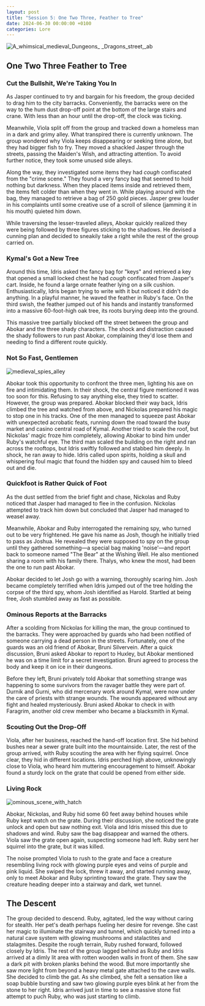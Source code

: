 ```yaml
---
layout: post
title: "Session 5: One Two Three, Feather to Tree"
date: 2024-06-30 00:00:00 +0100
categories: Lore
---
```


![A_whimsical_medieval_Dungeons_ _Dragons_street,_ab](https://github.com/JanStaelens/JanStaelens.github.io/assets/40687012/4af8c02d-48b6-439e-9618-b2f5a7de895e)


## One Two Three Feather to Tree

### Cut the Bullshit, We're Taking You In

As Jasper continued to try and bargain for his freedom, the group decided to drag him to the city barracks. Conveniently, the barracks were on the way to the hum dust drop-off point at the bottom of the large stairs and crane. With less than an hour until the drop-off, the clock was ticking.

Meanwhile, Viola split off from the group and tracked down a homeless man in a dark and grimy alley. What transpired there is currently unknown. The group wondered why Viola keeps disappearing or seeking time alone, but they had bigger fish to fry. They moved a shackled Jasper through the streets, passing the Maiden's Wish, and attracting attention. To avoid further notice, they took some unused side alleys.

Along the way, they investigated some items they had *cough* confiscated from the "crime scene." They found a very fancy bag that seemed to hold nothing but darkness. When they placed items inside and retrieved them, the items felt colder than when they went in. While playing around with the bag, they managed to retrieve a bag of 250 gold pieces. Jasper grew louder in his complaints until some creative use of a scroll of silence (jamming it in his mouth) quieted him down.

While traversing the lesser-traveled alleys, Abokar quickly realized they were being followed by three figures sticking to the shadows. He devised a cunning plan and decided to sneakily take a right while the rest of the group carried on.

### Kymal's Got a New Tree

Around this time, Idris asked the fancy bag for "keys" and retrieved a key that opened a small locked chest he had *cough* confiscated from Jasper's cart. Inside, he found a large ornate feather lying on a silk cushion. Enthusiastically, Idris began trying to write with it but noticed it didn't do anything. In a playful manner, he waved the feather in Ruby's face. On the third swish, the feather jumped out of his hands and instantly transformed into a massive 60-foot-high oak tree, its roots burying deep into the ground.

This massive tree partially blocked off the street between the group and Abokar and the three shady characters. The shock and distraction caused the shady followers to run past Abokar, complaining they'd lose them and needing to find a different route quickly.

### Not So Fast, Gentlemen

![medieval_spies_alley](https://github.com/JanStaelens/JanStaelens.github.io/assets/40687012/62a0df48-e918-494c-aea7-236f2cbccf8e)

Abokar took this opportunity to confront the three men, lighting his axe on fire and intimidating them. In their shock, the central figure mentioned it was too soon for this. Refusing to say anything else, they tried to scatter. However, the group was prepared. Abokar blocked their way back, Idris climbed the tree and watched from above, and Nickolas prepared his magic to stop one in his tracks. One of the men managed to squeeze past Abokar with unexpected acrobatic feats, running down the road toward the busy market and casino central road of Kymal. Another tried to scale the roof, but Nickolas' magic froze him completely, allowing Abokar to bind him under Ruby's watchful eye. The third man scaled the building on the right and ran across the rooftops, but Idris swiftly followed and stabbed him deeply. In shock, he ran away to hide. Idris called upon spirits, holding a skull and whispering foul magic that found the hidden spy and caused him to bleed out and die.

### Quickfoot is Rather Quick of Foot

As the dust settled from the brief fight and chase, Nickolas and Ruby noticed that Jasper had managed to flee in the confusion. Nickolas attempted to track him down but concluded that Jasper had managed to weasel away.

Meanwhile, Abokar and Ruby interrogated the remaining spy, who turned out to be very frightened. He gave his name as Josh, though he initially tried to pass as Joshua. He revealed they were supposed to spy on the group until they gathered something—a special bag making 'noise'—and report back to someone named "The Bear" at the Wishing Well. He also mentioned sharing a room with his family there. Thalys, who knew the most, had been the one to run past Abokar.

Abokar decided to let Josh go with a warning, thoroughly scaring him. Josh became completely terrified when Idris jumped out of the tree holding the corpse of the third spy, whom Josh identified as Harold. Startled at being free, Josh stumbled away as fast as possible.

### Ominous Reports at the Barracks

After a scolding from Nickolas for killing the man, the group continued to the barracks. They were approached by guards who had been notified of someone carrying a dead person in the streets. Fortunately, one of the guards was an old friend of Abokar, Bruni Silvervein. After a quick discussion, Bruni asked Abokar to report to Huxley, but Abokar mentioned he was on a time limit for a secret investigation. Bruni agreed to process the body and keep it on ice in their dungeons.

Before they left, Bruni privately told Abokar that something strange was happening to some survivors from the ravager battle they were part of. Durnik and Gurni, who did mercenary work around Kymal, were now under the care of priests with strange wounds. The wounds appeared without any fight and healed mysteriously. Bruni asked Abokar to check in with Faragrim, another old crew member who became a blacksmith in Kymal.

### Scouting Out the Drop-Off

Viola, after her business, reached the hand-off location first. She hid behind bushes near a sewer grate built into the mountainside. Later, the rest of the group arrived, with Ruby scouting the area with her flying squirrel. Once clear, they hid in different locations. Idris perched high above, unknowingly close to Viola, who heard him muttering encouragement to himself. Abokar found a sturdy lock on the grate that could be opened from either side.

### Living Rock

![ominous_scene_with_hatch](https://github.com/JanStaelens/JanStaelens.github.io/assets/40687012/b8a2c911-c725-4f6c-86d4-e1884303baec)

Abokar, Nickolas, and Ruby hid some 60 feet away behind houses while Ruby kept watch on the grate. During their discussion, she noticed the grate unlock and open but saw nothing exit. Viola and Idris missed this due to shadows and wind. Ruby saw the bag disappear and warned the others. Viola saw the grate open again, suspecting someone had left. Ruby sent her squirrel into the grate, but it was killed.

The noise prompted Viola to rush to the grate and face a creature resembling living rock with glowing purple eyes and veins of purple and pink liquid. She swiped the lock, threw it away, and started running away, only to meet Abokar and Ruby sprinting toward the grate. They saw the creature heading deeper into a stairway and dark, wet tunnel.

## The Descent

The group decided to descend. Ruby, agitated, led the way without caring for stealth. Her pet's death perhaps fueling her desire for revenge. She cast her magic to illuminate the stairway and tunnel, which quickly turned into a natural cave system with glowing mushrooms and stalactites and stalagmites. Despite the rough terrain, Ruby rushed forward, followed closely by Idris. The rest of the group lagged behind as Ruby and Idris arrived at a dimly lit area with rotten wooden walls in front of them. She saw a dark pit with broken planks behind the wood. But more importantly she saw more light from beyond a heavy metal gate attached to the cave walls. She decided to climb the gat. As she climbed, she felt a sensation like a soap bubble bursting and saw two glowing purple eyes blink at her from the stone to her right. Idris arrived just in time to see a massive stone fist attempt to puch Ruby, who was just starting to climb.
